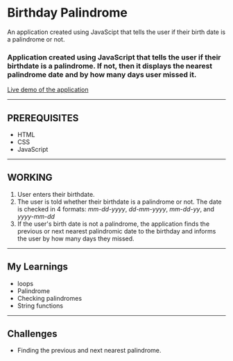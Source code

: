 # Birthday Palindrome
An application created using JavaScipt that tells the user if their birth date is a palindrome or not.

### Application created using JavaScript that tells the user if their birthdate is a palindrome. If not, then it displays the nearest palindrome date and by how many days user missed it.
[Live demo of the application](https://bharati-birthday-palindrome.netlify.app/)
<hr />

## PREREQUISITES
* HTML
* CSS
* JavaScript

<hr />

## WORKING
1. User enters their birthdate.
2. The user is told whether their birthdate is a palindrome or not. The date is checked in 4 formats: <em>mm-dd-yyyy</em>, <em>dd-mm-yyyy</em>, <em>mm-dd-yy</em>, and <em>yyyy-mm-dd</em>
3. If the user's birth date is not a palindrome, the application finds the previous or next nearest palindromic date to the birthday and informs the user by how many days they missed.
<hr />

## My Learnings
- loops
- Palindrome
- Checking palindromes
- String functions

<hr />

## Challenges
- Finding the previous and next nearest palindrome.
